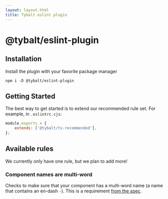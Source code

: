 ```yaml
---
layout: layout.html
title: Tybalt eslint plugin
---
```


# @tybalt/eslint-plugin

## Installation

Install the plugin with your favorite package manager

```shell
npm i -D @tybalt/eslint-plugin
```

## Getting Started

The best way to get started is to extend our recommended rule set. For example, in `.eslintrc.cjs`:

```javascript
module.exports = {
    extends: ['@tybalt/ts-recommended'],
};
```

## Available rules

We currently only have one rule, but we plan to add more!

### Component names are multi-word

Checks to make sure that your component has a multi-word name (a name that contains an en-dash `-`). This is a requirement [from the spec](https://html.spec.whatwg.org/multipage/custom-elements.html#valid-custom-element-name).

